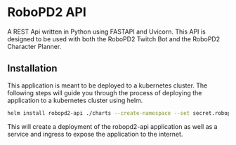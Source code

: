 # RoboPD2 API
A REST Api written in Python using FASTAPI and Uvicorn. This API is designed to be used with both the RoboPD2 Twitch Bot and the RoboPD2 Character Planner.

## Installation
This application is meant to be deployed to a kubernetes cluster. The following steps will guide you through the process of deploying the application to a kubernetes cluster using helm.

```bash
helm install robopd2-api ./charts --create-namespace --set secret.robopd2MongoHost=<MONGO_HOST> --set secret.robopd2MongoPass=<MONGO_PASS> --set secret.robopd2MongoPort=:<MONGO_PORT> --set secret.robopd2MongoUser=<MONGO_USER> -n robopd2
```

This will create a deployment of the robopd2-api application as well as a service and ingress to expose the application to the internet.